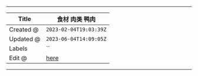 -----

| Title     | 食材 肉类 鸭肉                                          |
| --------- | ------------------------------------------------- |
| Created @ | `2023-02-04T19:03:39Z`                            |
| Updated @ | `2023-06-04T14:09:05Z`                            |
| Labels    | \`\`                                              |
| Edit @    | [here](https://github.com/junxnone/shi/issues/10) |

-----
